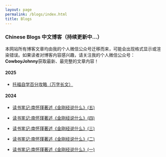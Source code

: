 ```yaml
---
layout: page
permalink: /blogs/index.html
title: Blogs
---
```


### Chinese Blogs 中文博客（持续更新中...）

本网站所有博客文章均由我的个人微信公众号迁移而来，可能会出现格式显示或渲染错误。如果读者对博客内容感兴趣，请关注我的个人微信公众号：**CowboyJohnny**获取最新、最完整的文章内容！


#### 2025

- [托福自学百分攻略（万字长文）](https://yuhan-qiao.github.io/blogs/toefl/)<br>

#### 2024

- [读书笔记:南怀瑾著述《金刚经说什么》(五)](https://yuhan-qiao.github.io/blogs/jingangjing5/)<br>

- [读书笔记:南怀瑾著述《金刚经说什么》(四)](https://yuhan-qiao.github.io/blogs/jingangjing4/)<br>

- [读书笔记:南怀瑾著述《金刚经说什么》(三)](https://yuhan-qiao.github.io/blogs/jingangjing3/)<br>

- [读书笔记:南怀瑾著述《金刚经说什么》(二)](https://yuhan-qiao.github.io/blogs/jingangjing2/)<br>

- [读书笔记:南怀瑾著述《金刚经说什么》(一)](https://yuhan-qiao.github.io/blogs/jingangjing1/)<br>


